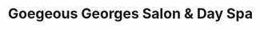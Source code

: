 ---
title: "Goegeous Georges Salon & Day Spa"
url: /naples/goegeous-georges-salon-und-day-spa/
shop: Friseur
---